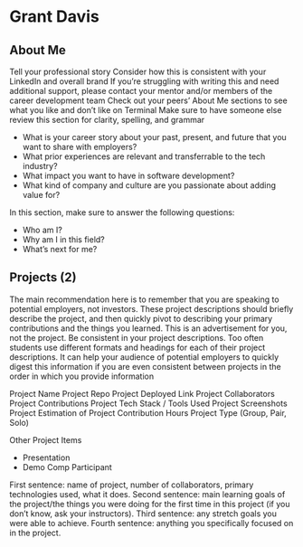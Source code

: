 # Grant Davis

## About Me

Tell your professional story
Consider how this is consistent with your LinkedIn and overall brand
If you’re struggling with writing this and need additional support, please contact your mentor and/or members of the career development team
Check out your peers’ About Me sections to see what you like and don’t like on Terminal
Make sure to have someone else review this section for clarity, spelling, and grammar

* What is your career story about your past, present, and future that you want to share with employers?
* What prior experiences are relevant and transferrable to the tech industry?
* What impact you want to have in software development?
* What kind of company and culture are you passionate about adding value for?

In this section, make sure to answer the following questions:

* Who am I?
* Why am I in this field?
* What’s next for me?

## Projects (2)

The main recommendation here is to remember that you are speaking to potential employers, not investors. These project descriptions should briefly describe the project, and then quickly pivot to describing your primary contributions and the things you learned. This is an advertisement for you, not the project. Be consistent in your project descriptions. Too often students use different formats and headings for each of their project descriptions. It can help your audience of potential employers to quickly digest this information if you are even consistent between projects in the order in which you provide information

Project Name
Project Repo
Project Deployed Link
Project Collaborators
Project Contributions
Project Tech Stack / Tools Used
Project Screenshots
Project Estimation of Project Contribution Hours
Project Type (Group, Pair, Solo)

Other Project Items
- Presentation
- Demo Comp Participant

First sentence: name of project, number of collaborators, primary technologies used, what it does.
Second sentence: main learning goals of the project/the things you were doing for the first time in this project (if you don’t know, ask your instructors).
Third sentence: any stretch goals you were able to achieve.
Fourth sentence: anything you specifically focused on in the project.